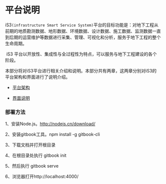 # 平台说明



​	iS3`(infrastructure Smart Service System)`平台的目标功能是：对地下工程从前期的地质勘测数据、地形数据、环境数据、设计数据、施工数据、监测数据一直到后期的运营维护等数据进行采集、管理、可视化和分析，服务于地下工程的整个生命周期。 

​	iS3 平台以开放性、集成性与全过程性为特点，可以服务与地下工程建设的各个阶段。

​	本部分将对iS3平台进行相关介绍和说明。本部分共有两章，这两章分别对iS3的平台架构和界面进行了说明介绍。 



   * [平台架构](./chapter1/section1.md)

   * [界面说明](./chapter1/section2.md)



### 部署方法

1、安装Node.js。<http://nodejs.cn/download/>

2、安装gitbook工具。npm install -g gitbook-cli

3、下载文档并打开根目录

4、在根目录处执行 gitbook init

5、然后执行 gitbook serve

6、浏览器打开http://localhost:4000/